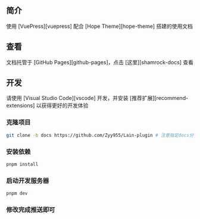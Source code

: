 ## 简介

使用 [VuePress][vuepress] 配合 [Hope Theme][hope-theme] 搭建的使用文档

## 查看

文档托管于 [GitHub Pages][github-pages]，点击 [这里][shamrock-docs] 查看

## 开发

请使用 [Visual Studio Code][vscode] 开发，并安装 [推荐扩展][recommend-extensions] 以获得更好的开发体验

### 克隆项目

```bash
git clone -b docs https://github.com/Zyy955/Lain-plugin # 注意指定docs分支
```

### 安装依赖

```bash
pnpm install
```

### 启动开发服务器

```bash
pnpm dev
```

### 修改完成推送即可